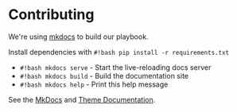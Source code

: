 # Contributing

We're using [mkdocs](http://mkdocs.org) to build our playbook.

Install dependencies with `#!bash pip install -r requirements.txt`

* `#!bash mkdocs serve` - Start the live-reloading docs server
* `#!bash mkdocs build` - Build the documentation site
* `#!bash mkdocs help` - Print this help message

See the [MkDocs](https://mkdocs.readthedocs.io) and [Theme Documentation](http://squidfunk.github.io/mkdocs-material).
